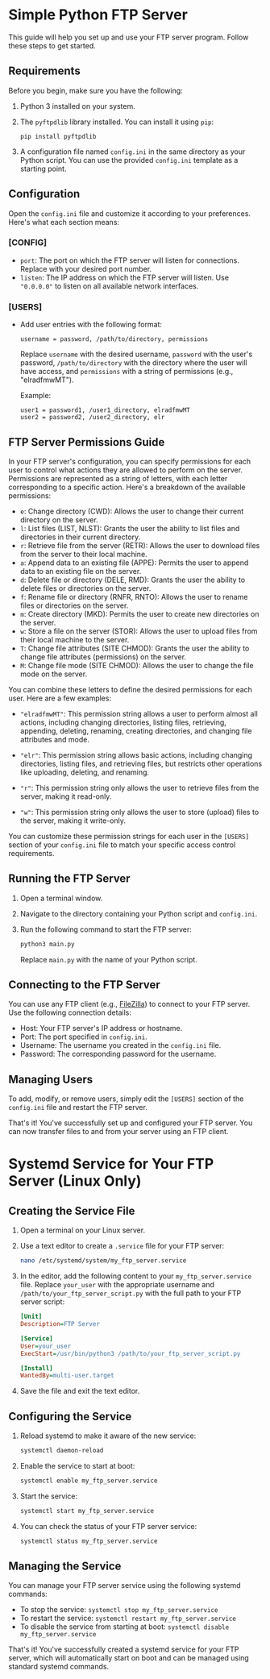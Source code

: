 # Simple Python FTP Server

This guide will help you set up and use your FTP server program. Follow these steps to get started.

## Requirements

Before you begin, make sure you have the following:

1. Python 3 installed on your system.
2. The `pyftpdlib` library installed. You can install it using `pip`:

    ```
    pip install pyftpdlib
    ```

3. A configuration file named `config.ini` in the same directory as your Python script. You can use the provided `config.ini` template as a starting point.

## Configuration

Open the `config.ini` file and customize it according to your preferences. Here's what each section means:

### [CONFIG]

- `port`: The port on which the FTP server will listen for connections. Replace with your desired port number.
- `listen`: The IP address on which the FTP server will listen. Use `"0.0.0.0"` to listen on all available network interfaces.

### [USERS]

- Add user entries with the following format:

    ```
    username = password, /path/to/directory, permissions
    ```

    Replace `username` with the desired username, `password` with the user's password, `/path/to/directory` with the directory where the user will have access, and `permissions` with a string of permissions (e.g., "elradfmwMT").

    Example:

    ```
    user1 = password1, /user1_directory, elradfmwMT
    user2 = password2, /user2_directory, elr
    ```

## FTP Server Permissions Guide

In your FTP server's configuration, you can specify permissions for each user to control what actions they are allowed to perform on the server. Permissions are represented as a string of letters, with each letter corresponding to a specific action. Here's a breakdown of the available permissions:

- `e`: Change directory (CWD): Allows the user to change their current directory on the server.
- `l`: List files (LIST, NLST): Grants the user the ability to list files and directories in their current directory.
- `r`: Retrieve file from the server (RETR): Allows the user to download files from the server to their local machine.
- `a`: Append data to an existing file (APPE): Permits the user to append data to an existing file on the server.
- `d`: Delete file or directory (DELE, RMD): Grants the user the ability to delete files or directories on the server.
- `f`: Rename file or directory (RNFR, RNTO): Allows the user to rename files or directories on the server.
- `m`: Create directory (MKD): Permits the user to create new directories on the server.
- `w`: Store a file on the server (STOR): Allows the user to upload files from their local machine to the server.
- `T`: Change file attributes (SITE CHMOD): Grants the user the ability to change file attributes (permissions) on the server.
- `M`: Change file mode (SITE CHMOD): Allows the user to change the file mode on the server.

You can combine these letters to define the desired permissions for each user. Here are a few examples:

- `"elradfmwMT"`: This permission string allows a user to perform almost all actions, including changing directories, listing files, retrieving, appending, deleting, renaming, creating directories, and changing file attributes and mode.

- `"elr"`: This permission string allows basic actions, including changing directories, listing files, and retrieving files, but restricts other operations like uploading, deleting, and renaming.

- `"r"`: This permission string only allows the user to retrieve files from the server, making it read-only.

- `"w"`: This permission string only allows the user to store (upload) files to the server, making it write-only.

You can customize these permission strings for each user in the `[USERS]` section of your `config.ini` file to match your specific access control requirements.


## Running the FTP Server

1. Open a terminal window.
2. Navigate to the directory containing your Python script and `config.ini`.
3. Run the following command to start the FTP server:

    ```bash
    python3 main.py
    ```

    Replace `main.py` with the name of your Python script.

## Connecting to the FTP Server

You can use any FTP client (e.g., [FileZilla](https://filezilla-project.org/download.php)) to connect to your FTP server. Use the following connection details:

- Host: Your FTP server's IP address or hostname.
- Port: The port specified in `config.ini`.
- Username: The username you created in the `config.ini` file.
- Password: The corresponding password for the username.

## Managing Users

To add, modify, or remove users, simply edit the `[USERS]` section of the `config.ini` file and restart the FTP server.

That's it! You've successfully set up and configured your FTP server. You can now transfer files to and from your server using an FTP client.

# Systemd Service for Your FTP Server (Linux Only)

## Creating the Service File

1. Open a terminal on your Linux server.

2. Use a text editor to create a `.service` file for your FTP server:

    ```bash
    nano /etc/systemd/system/my_ftp_server.service
    ```

3. In the editor, add the following content to your `my_ftp_server.service` file. Replace `your_user` with the appropriate username and `/path/to/your_ftp_server_script.py` with the full path to your FTP server script:

    ```ini
    [Unit]
    Description=FTP Server

    [Service]
    User=your_user
    ExecStart=/usr/bin/python3 /path/to/your_ftp_server_script.py

    [Install]
    WantedBy=multi-user.target
    ```

4. Save the file and exit the text editor.

## Configuring the Service

1. Reload systemd to make it aware of the new service:

    ```bash
    systemctl daemon-reload
    ```

2. Enable the service to start at boot:

    ```bash
    systemctl enable my_ftp_server.service
    ```

3. Start the service:

    ```bash
    systemctl start my_ftp_server.service
    ```

4. You can check the status of your FTP server service:

    ```bash
    systemctl status my_ftp_server.service
    ```

## Managing the Service

You can manage your FTP server service using the following systemd commands:

- To stop the service: `systemctl stop my_ftp_server.service`
- To restart the service: `systemctl restart my_ftp_server.service`
- To disable the service from starting at boot: `systemctl disable my_ftp_server.service`

That's it! You've successfully created a systemd service for your FTP server, which will automatically start on boot and can be managed using standard systemd commands.